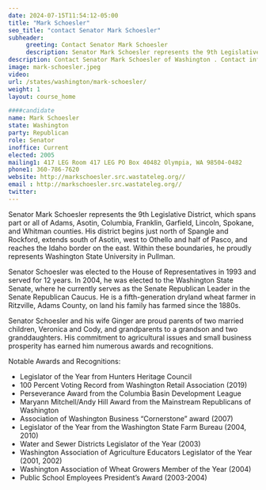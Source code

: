 ```yaml
---
date: 2024-07-15T11:54:12-05:00
title: "Mark Schoesler"
seo_title: "contact Senator Mark Schoesler"
subheader:
     greeting: Contact Senator Mark Schoesler
     description: Senator Mark Schoesler represents the 9th Legislative District, which spans part or all of Adams, Asotin, Columbia, Franklin, Garfield, Lincoln, Spokane, and Whitman counties.
description: Contact Senator Mark Schoesler of Washington . Contact information for Mark Schoesler includes email address, phone number, and mailing address.
image: mark-schoesler.jpeg
video:
url: /states/washington/mark-schoesler/
weight: 1
layout: course_home

####candidate
name: Mark Schoesler
state: Washington 
party: Republican
role: Senator
inoffice: Current
elected: 2005
mailing1: 417 LEG Room 417 LEG PO Box 40482 Olympia, WA 98504-0482
phone1: 360-786-7620
website: http://markschoesler.src.wastateleg.org//
email : http://markschoesler.src.wastateleg.org//
twitter: 
---
```

Senator Mark Schoesler represents the 9th Legislative District, which spans part or all of Adams, Asotin, Columbia, Franklin, Garfield, Lincoln, Spokane, and Whitman counties. His district begins just north of Spangle and Rockford, extends south of Asotin, west to Othello and half of Pasco, and reaches the Idaho border on the east. Within these boundaries, he proudly represents Washington State University in Pullman.

Senator Schoesler was elected to the House of Representatives in 1993 and served for 12 years. In 2004, he was elected to the Washington State Senate, where he currently serves as the Senate Republican Leader in the Senate Republican Caucus. He is a fifth-generation dryland wheat farmer in Ritzville, Adams County, on land his family has farmed since the 1880s.

Senator Schoesler and his wife Ginger are proud parents of two married children, Veronica and Cody, and grandparents to a grandson and two granddaughters. His commitment to agricultural issues and small business prosperity has earned him numerous awards and recognitions.

Notable Awards and Recognitions:
- Legislator of the Year from Hunters Heritage Council
- 100 Percent Voting Record from Washington Retail Association (2019)
- Perseverance Award from the Columbia Basin Development League
- Maryann Mitchell/Andy Hill Award from the Mainstream Republicans of Washington
- Association of Washington Business “Cornerstone” award (2007)
- Legislator of the Year from the Washington State Farm Bureau (2004, 2010)
- Water and Sewer Districts Legislator of the Year (2003)
- Washington Association of Agriculture Educators Legislator of the Year (2001, 2002)
- Washington Association of Wheat Growers Member of the Year (2004)
- Public School Employees President’s Award (2003-2004)

